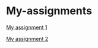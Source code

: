 # My-assignments

[My assignment 1](https://github.com/GBoyko/My-assignments/blob/master/Assignment_week_2.ipynb)

[My assignment 2](https://github.com/GBoyko/My-assignments/blob/master/Assignment_week_4.ipynb)
